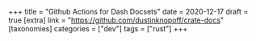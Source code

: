 +++
title = "Github Actions for Dash Docsets"
date = 2020-12-17
draft = true
[extra]
link = "https://github.com/dustinknopoff/crate-docs"
[taxonomies]
categories = ["dev"]
tags = ["rust"]
+++

